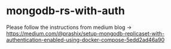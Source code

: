 # mongodb-rs-with-auth

Please follow the instructions from medium blog -> https://medium.com/@prashix/setup-mongodb-replicaset-with-authentication-enabled-using-docker-compose-5edd2ad46a90

